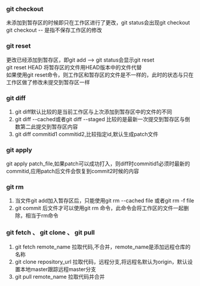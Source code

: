 ### git checkout 
 未添加到暂存区的时候即只在工作区进行了更改，git status会出现git checkout  
 git checkout -- <file> 是指不保存工作区的修改
 
### git reset
 更改已经添加到暂存区，即git add <file> --> git status会显示git reset  
 git reset HEAD <file>将暂存区的文件用HEAD版本中的文件代替  
 如果使用git reset命令，则工作区和暂存区的文件是不一样的，此时的状态与只在工作区做了修改未提交到暂存区一样  
 
### git diff
 1. git diff默认比较的是当前工作区与上次添加到暂存区中的文件的不同
 2. git diff --cached或者git diff --staged 比较的是最新一次提交到暂存区与倒数第二此提交到暂存区内容
 3. git diff commitid1 commitid2,比较指定id,默认生成patch文件
 
### git apply 
 git apply patch_file,如果patch可以成功打入，则diff时commitid1必须时最新的commitid,应用patch后文件会恢复到commit2时候的内容
 
### git rm
 1. 当文件git add加入暂存区后，只能使用git rm --cached file 或者git rm -f file 
 2. git commit 后文件才可以使用git rm 命令，此命令会将工作区的文件一起删除，相当于rm命令
 
### git fetch 、 git clone 、 git pull
 1. git fetch remote_name 拉取代码,不合并，remote_name是添加远程仓库的名称
 2. git clone repository_url 拉取代码，远程分支,将远程名默认为origin，默认设置本地master跟踪远程master分支
 3. git pull remote_name 拉取代码并合并
